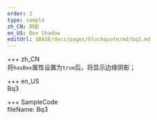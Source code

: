 ```yaml
---   
order: 3  
type: sample  
zh_CN: 阴影  
en_US: Box Shadow
editUrl: $BASE/docs/pages/blockquote/md/bq3.md
---      
```


+++ zh_CN   
将<Code>hasBox</Code>属性设置为<Code>true</Code>后，将显示边缘阴影；


+++ en_US   
Bq3

+++ SampleCode  
fileName: Bq3
